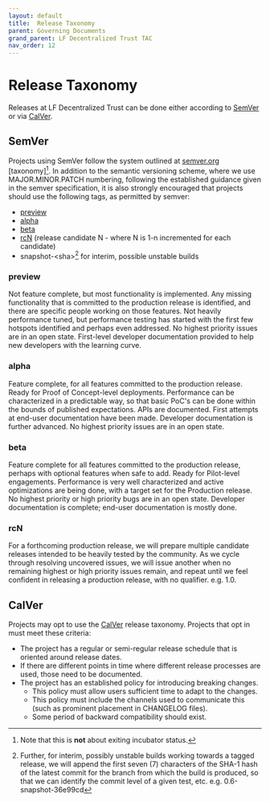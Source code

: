 ```yaml
---
layout: default
title:  Release Taxonomy
parent: Governing Documents
grand_parent: LF Decentralized Trust TAC
nav_order: 12
---
```

[//]: # (SPDX-License-Identifier: CC-BY-4.0)

# Release Taxonomy

Releases at LF Decentralized Trust can be done either according to [SemVer](#semver) or via [CalVer](#calver).

## SemVer

Projects using SemVer follow the system outlined at [semver.org](https://semver.org) [taxonomy][^1]. In addition to the semantic versioning scheme, where we use MAJOR.MINOR.PATCH numbering, following the established guidance given in the semver specification, it is also strongly encouraged that projects should use the following tags, as permitted by semver:

* [preview](#preview)
* [alpha](#alpha)
* [beta](#beta)
* [rcN](#rcn) (release candidate N - where N is 1-n incremented for each candidate)
* snapshot-&lt;sha&gt;[^2] for interim, possible unstable builds

### preview

Not feature complete, but most functionality is implemented. Any missing functionality that is committed to the production release is identified, and there are specific people working on those features. Not heavily performance tuned, but performance testing has started with the first few hotspots identified and perhaps even addressed. No highest priority issues are in an open state. First-level developer documentation provided to help new developers with the learning curve.

### alpha

Feature complete, for all features committed to the production release. Ready for Proof of Concept-level deployments. Performance can be characterized in a predictable way, so that basic PoC's can be done within the bounds of published expectations. APIs are documented. First attempts at end-user documentation have been made. Developer documentation is further advanced. No highest priority issues are in an open state.

### beta

Feature complete for all features committed to the production release, perhaps with optional features when safe to add. Ready for Pilot-level engagements. Performance is very well characterized and active optimizations are being done, with a target set for the Production release. No highest priority or high priority bugs are in an open state. Developer documentation is complete; end-user documentation is mostly done.

### rcN

For a forthcoming production release, we will prepare multiple candidate releases intended to be heavily tested by the community. As we cycle through resolving uncovered issues, we will issue another when no remaining highest or high priority issues remain, and repeat until we feel confident in releasing a production release, with no qualifier. e.g. 1.0.

## CalVer

Projects may opt to use the [CalVer](https://calver.org) release taxonomy.  Projects that opt in must meet these criteria:

- The project has a regular or semi-regular release schedule that is oriented around release dates.
- If there are different points in time where different release processes are used, those need to be documented.
- The project has an established policy for introducing breaking changes.
  - This policy must allow users sufficient time to adapt to the changes.
  - This policy must include the channels used to communicate this (such as prominent placement in CHANGELOG files).
  - Some period of backward compatibility should exist.

[^1]: Note that this is **not** about exiting incubator status.

[^2]: Further, for interim, possibly unstable builds working towards a tagged release, we will append the first seven (7) characters of the SHA-1 hash of the latest commit for the branch from which the build is produced, so that we can identify the commit level of a given test, etc. e.g. 0.6-snapshot-36e99cd
